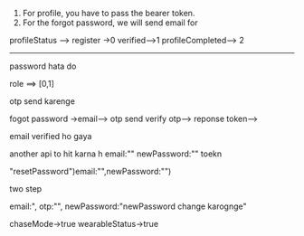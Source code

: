 1. For profile, you have to pass the bearer token.
2. For the forgot password, we will send email for 

profileStatus --> register ->0
verified-->1
profileCompleted--> 2

----------------------------------

password hata do

role ==> [0,1]


otp send karenge



fogot password ->email--> otp send 
verify otp--> reponse token--> 

email verified ho gaya 

another api to hit karna h
email:""
newPassword:""
toekn

"resetPassword")email:"",newPassword:"")




two step

email:",
otp:"",
newPassword:"newPassword change karognge"


chaseMode->true
wearableStatus->true
